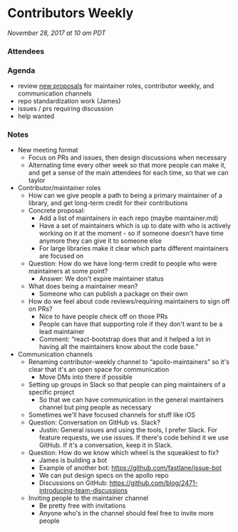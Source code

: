 # Contributors Weekly

_November 28, 2017 at 10 am PDT_

### Attendees

### Agenda

- review [new proposals](https://github.com/apollographql/apollo/blob/master/meetings/contributors-weekly/17-11-14.md) for maintainer roles, contributor weekly, and communication channels
- repo standardization work (James)
- issues / prs requiring discussion
- help wanted

### Notes

- New meeting format
  - Focus on PRs and issues, then design discussions when necessary
  - Alternating time every other week so that more people can make it, and get a sense of the main attendees for each time, so that we can taylor
- Contributor/maintainer roles
  - How can we give people a path to being a primary maintainer of a library, and get long-term credit for their contributions
  - Concrete proposal:
    - Add a list of maintainers in each repo (maybe maintainer.md)
    - Have a set of maintainers which is up to date with who is actively working on it at the moment - so if someone doesn't have time anymore they can give it to someone else
    - For large libraries make it clear which parts different maintainers are focused on
  - Question: How do we have long-term credit to people who were maintainers at some point?
    - Answer: We don't expire maintainer status
  - What does being a maintainer mean?
    - Someone who can publish a package on their own
  - How do we feel about code reviews/requiring maintainers to sign off on PRs?
    - Nice to have people check off on those PRs
    - People can have that supporting role if they don't want to be a lead maintainer
    - Comment: “react-bootstrap does that and it helped a lot in having all the maintainers know about the code base.”
- Communication channels
  - Renaming contributor-weekly channel to “apollo-maintainers” so it's clear that it's an open space for communication
    - Move DMs into there if possible
  - Setting up groups in Slack so that people can ping maintainers of a specific project
    - So that we can have communication in the general maintainers channel but ping people as necessary
  - Sometimes we'll have focused channels for stuff like iOS
  - Question: Conversation on GitHub vs. Slack?
    - Justin: General issues and using the tools, I prefer Slack. For feature requests, we use issues. If there's code behind it we use GitHub. If it's a conversation, keep it in Slack.
  - Question: How do we know which wheel is the squeakiest to fix?
    - James is building a bot
    - Example of another bot: https://github.com/fastlane/issue-bot
    - We can put design specs on the apollo repo
    - Discussions on GitHub: https://github.com/blog/2471-introducing-team-discussions
  - Inviting people to the maintainer channel
    - Be pretty free with invitations
    - Anyone who's in the channel should feel free to invite more people
